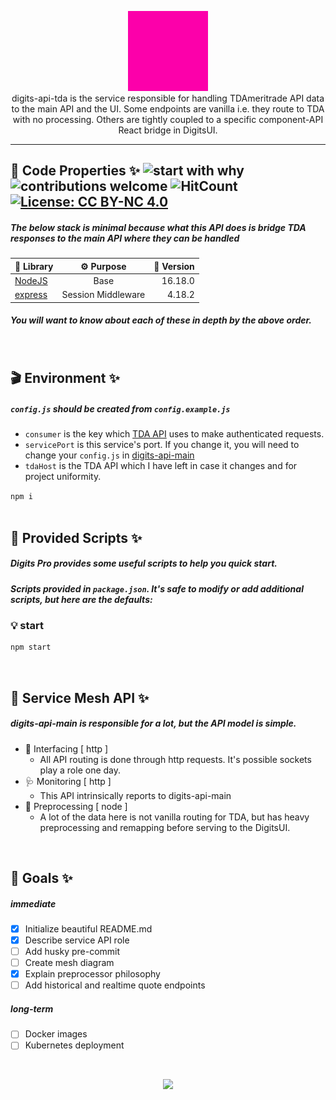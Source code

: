 <p align="center">
<a target="_blank" rel="noreferrer" href="https://www.buymeacoffee.com/alloydylan
"><img style="max-width:175px;" src="./digits2.gif">
</a>
<br>
digits-api-tda is the service responsible for handling TDAmeritrade API data to the main API and the UI. Some endpoints are vanilla i.e. they route to TDA with no processing. Others are tightly coupled to a specific component-API React bridge in DigitsUI.<br>
</p>
<hr>

## 📝 Code Properties ✨ ![start with why](https://img.shields.io/badge/start%20with-why%3F-brightgreen.svg?style=flat) ![contributions welcome](https://img.shields.io/badge/contributions-welcome-brightgreen.svg?style=flat) ![HitCount](https://hits.dwyl.com/dylanalloy/digits-ui.svg?style=flat-square) [![License: CC BY-NC 4.0](https://img.shields.io/badge/License-CC_BY--NC_4.0-lightgrey.svg)](https://creativecommons.org/licenses/by-nc/4.0/)

##### The below stack is minimal because what this API does is bridge TDA responses to the main API where they can be handled

| 📁 Library | ⚙ Purpose | 📎 Version |
| :-- | :-: | --: |
| [NodeJS](https://nodejs.org/en/) | Base | 16.18.0 |
| [express](https://www.npmjs.com/package/express) | Session Middleware | 4.18.2 |

##### You will want to know about each of these in depth by the above order.

<br>

## 🎬 Environment ✨

##### `config.js` should be created from `config.example.js`

- `consumer` is the key which [TDA API](https://developer.tdameritrade.com) uses to make authenticated requests.
- `servicePort` is this service's port. If you change it, you will need to change your `config.js` in [digits-api-main](https://github.com/DylanAlloy/digits-api-main)
- `tdaHost` is the TDA API which I have left in case it changes and for project uniformity.

`npm i` <br> <br>

## 📜 Provided Scripts ✨

##### Digits Pro provides some useful scripts to help you quick start.

##### Scripts provided in `package.json`. It's safe to modify or add additional scripts, but here are the defaults:

### 💡 start

```bash
npm start
```

<br>

## 🏰 Service Mesh API ✨

##### digits-api-main is responsible for a lot, but the API model is simple. 

 - 🔌 Interfacing [ http ]
     - All API routing is done through http requests. It's possible sockets play a role one day.
 - 🩺 Monitoring [ http ]
     - This API intrinsically reports to digits-api-main
 - 🧮 Preprocessing [ node ]
     - A lot of the data here is not vanilla routing for TDA, but has heavy preprocessing and remapping before serving to the DigitsUI. 

<br>

## 💎 Goals ✨

##### immediate

- [x] Initialize beautiful README.md
- [x] Describe service API role
- [ ] Add husky pre-commit
- [ ] Create mesh diagram
- [x] Explain preprocessor philosophy
- [ ] Add historical and realtime quote endpoints

##### long-term

- [ ] Docker images
- [ ] Kubernetes deployment

<br>
<p align="center">
<a target="_blank" rel="noreferrer" href="https://www.buymeacoffee.com/alloydylan
"><img style="max-width:175px;" src="https://www.buymeacoffee.com/assets/img/guidelines/download-assets-sm-3.svg"></a>
</a>
</p>
